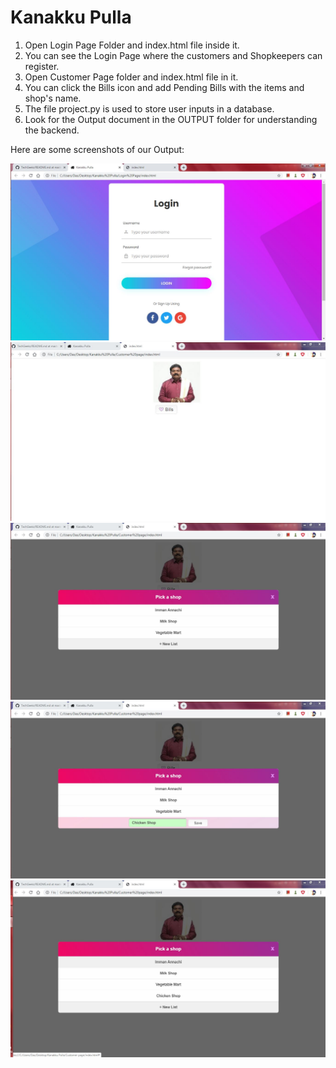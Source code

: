 # Kanakku Pulla
1. Open Login Page Folder and index.html file inside it.
2. You can see the Login Page where the customers and Shopkeepers can register.
3. Open Customer Page folder and index.html file in it.
4. You can click the Bills icon and add Pending Bills with the items and shop's name.
5. The file project.py is used to store user inputs in a database.
6. Look for the Output document in the OUTPUT folder for understanding the backend.



Here are some screenshots of our Output:

![Output](OUTPUT/Login_page_output.JPG)
![Output](OUTPUT/Cust_page_op1.JPG)
![Output](OUTPUT/Cust_page_op2.JPG)
![Output](OUTPUT/Cust_page_op3.JPG)
![Output](OUTPUT/Cust_page_op4.JPG)
